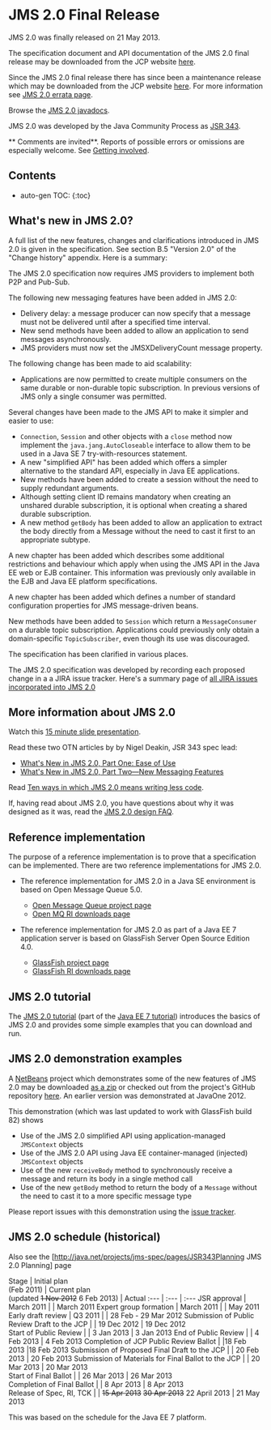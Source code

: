 # JMS 2.0 Final Release 

JMS 2.0 was finally released on 21 May 2013.

The specification document and API documentation of the JMS 2.0 final release may be downloaded from the JCP website [here](http://jcp.org/aboutJava/communityprocess/final/jsr343/index.html). 

Since the JMS 2.0 final release there has since been a maintenance release which may be downloaded from the JCP website [here](https://jcp.org/aboutJava/communityprocess/mrel/jsr343/index.html). For more information see [JMS 2.0 errata page](/jms-spec/pages/JMS20RevA).

Browse the [JMS 2.0 javadocs](http://docs.oracle.com/javaee/7/api/index.html?javax/jms/package-summary.html).

JMS 2.0 was developed by the Java Community Process as [JSR 343](http://jcp.org/en/jsr/detail?id=343).

** Comments are invited**. Reports of possible errors or omissions are especially welcome. See [Getting involved](/jms-spec/#getting-involved).
  
## Contents

* auto-gen TOC:
{:toc}

## What's new in JMS 2.0? 

A full list of the new features, changes and clarifications introduced in JMS 2.0 is given in the specification. See section B.5 "Version 2.0" of the "Change history" appendix. Here is a summary:

The JMS 2.0 specification now requires JMS providers to implement both P2P and Pub-Sub.

The following new messaging features have been added in JMS 2.0:
* Delivery delay: a message producer can now specify that a message must not be delivered until after a specified time interval.
* New send methods have been added to allow an application to send messages asynchronously.
* JMS providers must now set the JMSXDeliveryCount message property.

The following change has been made to aid scalability:
* Applications are now permitted to create multiple consumers on the same durable or non-durable topic subscription. In previous versions of JMS only a single consumer was permitted.

Several changes have been made to the JMS API to make it simpler and easier to use:
* `Connection`, `Session` and other objects with a `close` method now implement the `java.jang.AutoCloseable` interface to allow them to be used in a Java SE 7 try-with-resources statement. 
* A new "simplified API" has been added which offers a simpler alternative to the standard API, especially in Java EE applications.
* New methods have been added to create a session without the need to supply redundant arguments.
* Although setting client ID remains mandatory when creating an unshared durable subscription, it is optional when creating a shared durable subscription. 
* A new method `getBody` has been added to allow an application to extract the body directly from a Message without the need to cast it first to an appropriate subtype. 

A new chapter has been added which describes some additional restrictions and behaviour which apply when using the JMS API in the Java EE web or EJB container. This information was previously only available in the EJB and Java EE platform specifications. 

A new chapter has been added which defines a number of standard configuration properties for JMS message-driven beans.

New methods have been added to `Session` which return a `MessageConsumer` on a durable topic subscription. Applications could previously only obtain a domain-specific `TopicSubscriber`, even though its use was discouraged. 

The specification has been clarified in various places.

The JMS 2.0 specification was developed by recording each proposed change in a a JIRA issue tracker. Here's a summary page of  [all JIRA issues incorporated into JMS 2.0](/jms-spec/pages/JSR343Planning)

## More information about JMS 2.0 

Watch this [15 minute slide presentation](http://www.youtube.com/watch?v=itx4xjqI7yY&feature=em-share_video_in_list_user&list=PL74xrT3oGQfCCLFJ2HCTR_iN5hV4penDz).

Read these two OTN articles by by Nigel Deakin, JSR 343 spec lead:
* [What's New in JMS 2.0, Part One: Ease of Use](http://www.oracle.com/technetwork/articles/java/jms20-1947669.html) 
* [What's New in JMS 2.0, Part Two—New Messaging Features](http://www.oracle.com/technetwork/articles/java/jms2messaging-1954190.html)

Read [Ten ways in which JMS 2.0 means writing less code](/jms-spec/pages/JMS20MeansLessCode).

If, having read about JMS 2.0, you have questions about why it was designed as it was, read the [JMS 2.0 design FAQ](/jms-spec/pages/JMS20ReasonsFAQ).

## Reference implementation 

The purpose of a reference implementation is to prove that a specification can be implemented. There are two reference implementations for JMS 2.0.

* The reference implementation for JMS 2.0 in a Java SE environment is based on Open Message Queue 5.0. 
  * [Open Message Queue project page](/openmq)
  * [Open MQ RI downloads page](/openmq/www/downloads/ri/)

* The reference implementation for JMS 2.0 as part of a Java EE 7 application server is based on GlassFish Server Open Source Edition 4.0.
  * [GlassFish project page](/glassfish/)
  * [GlassFish RI downloads page](/glassfish/downloads/ri/index.html)

## JMS 2.0 tutorial

The [JMS 2.0 tutorial](https://docs.oracle.com/javaee/7/tutorial/partmessaging.htm) (part of the [Java EE 7 tutorial](https://docs.oracle.com/javaee/7/tutorial/)) introduces the basics of JMS 2.0 and provides some simple examples that you can download and run.

## JMS 2.0 demonstration examples 

A [NetBeans](http://netbeans.org) project which demonstrates some of the new features of JMS 2.0 may be downloaded  [as a zip](/jms-spec/downloads/JMS20Demo.zip) or checked out from the project's GitHub repository [here](https://github.com/javaee/jms-spec/tree/master/jms2.0/demos/JMS20Demo). An earlier version was demonstrated at JavaOne 2012.

This demonstration (which was last updated to work with GlassFish build 82) shows
* Use of the JMS 2.0 simplified API  using application-managed `JMSContext` objects
* Use of the JMS 2.0 API using Java EE container-managed (injected) `JMSContext` objects
* Use of the new `receiveBody` method to synchronously receive a message and return its body in a single method call
* Use of the new `getBody` method to return the body of a `Message` without the need to cast it to a more specific message type

Please report issues with this demonstration using the [issue tracker](https://github.com/javaee/jms-spec/issues).

##  JMS 2.0 schedule (historical)

Also see the [http://java.net/projects/jms-spec/pages/JSR343Planning JMS 2.0 Planning] page 

Stage | Initial plan<br/>(Feb 2011) | Current plan<br/> (updated  <strike>1 Nov 2012</strike> 6 Feb 2013) | Actual
:--- | :--- | :---
JSR approval | March 2011 |   | March 2011
Expert group formation | March 2011 | | May 2011
Early draft review | Q3 2011 | |   28 Feb - 29 Mar 2012
Submission of Public Review Draft to the JCP | | 19 Dec 2012 | 19 Dec 2012 	
Start of Public Review | | 3 Jan 2013 | 3  Jan 2013 
End of Public Review | | 4  Feb 2013 | 4  Feb 2013 
Completion of JCP Public Review Ballot | |18 Feb 2013 |18 Feb 2013
Submission of Proposed Final Draft to the JCP | | 20 Feb 2013 | 20 Feb 2013
Submission of Materials for Final Ballot to the JCP | | 20 Mar 2013 | 20 Mar 2013 	
Start of Final Ballot | | 26 Mar 2013 | 26 Mar 2013 	
Completion of Final Ballot | | 8  Apr 2013 | 8  Apr 2013 	
Release of Spec, RI, TCK | | <strike>15 Apr 2013</strike> <strike>30 Apr 2013</strike> 22 April 2013 | 21 May 2013

This was based on the schedule for the Java EE 7 platform.
